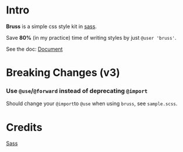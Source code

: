 # Intro

**Bruss** is a simple css style kit in [sass](https://sass-lang.com).

Save **80%** (in my practice) time of writing styles by just `@user 'bruss'`.

See the doc: [Document](https://hal-f.cn/bruss)


# Breaking Changes (v3)

### Use `@use`/`@forward` instead of deprecating `@import`

Should change your `@import`to `@use` when using `bruss`, see `sample.scss`.

# Credits

[Sass](https://sass-lang.com/)